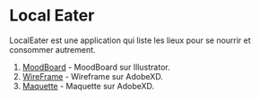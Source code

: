 # Local Eater

LocalEater est une application qui liste les lieux pour se nourrir et consommer autrement.

1. [MoodBoard](https://github.com/MaideAkdede/localeater/tree/master/moodboard) - MoodBoard sur Illustrator.
2. [WireFrame](https://github.com/MaideAkdede/localeater/tree/master/wireframe) - Wireframe sur AdobeXD.
3. [Maquette](https://github.com/MaideAkdede/localeater/tree/master/maquette) - Maquette sur AdobeXD.
